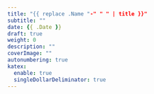 ```yaml
---
title: "{{ replace .Name "-" " " | title }}"
subtitle: ""
date: {{ .Date }}
draft: true
weight: 0
description: ""
coverImage: ""
autonumbering: true
katex:
  enable: true
  singleDollarDeliminator: true
---
```

